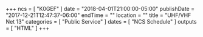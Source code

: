 +++
ncs = [ "K0GEF" ]
date = "2018-04-01T21:00:00-05:00"
publishDate = "2017-12-21T12:47:37-06:00"
endTime = ""
location = ""
title = "UHF/VHF Net 13"
categories = [ "Public Service" ]
dates = [ "NCS Schedule" ]
outputs = [ "HTML" ]
+++
